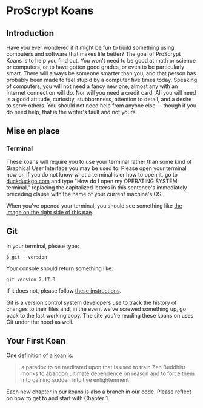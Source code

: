 # ProScrypt Koans

## Introduction

Have you ever wondered if it might be fun to build something using computers and software that makes life better? The goal of ProScrypt Koans is to help you find out. You won't need to be good at math or science or computers, or to have gotten good grades, or even to be particularly smart. There will always be someone smarter than you, and that person has probably been made to feel stupid by a computer five times today. Speaking of computers, you will not need a fancy new one, almost any with an Internet connection will do. Nor will you need a credit card. All you will need is a good attitude, curiosity, stubbornness, attention to detail, and a desire to serve others. You should not need help from anyone else -- though if you do need help, that is the writer's fault and not yours.

## Mise en place

### Terminal

These koans will require you to use your terminal rather than some kind of Graphical User Interface you may be used to. Please open your terminal now or, if you do not know what a terminal is or how to open it, go to [duckduckgo.com](http://duckduckgo.com/) and type "How do I open my OPERATING SYSTEM terminal," replacing the capitalized letters in this sentence's immediately preceding clause with the name of your current machine's OS.

When you've opened your terminal, you should see something like [the image on the right side of this pae](https://en.wikipedia.org/wiki/Bash_).

## Git

In your terminal, please type:

`$ git --version`

Your console should return something like:

`
git version 2.17.0
`

If it does not, please follow [these instructions](https://git-scm.com/book/en/v2/Getting-Started-Installing-Git).

Git is a version control system developers use to track the history of changes to their files and, in the event we've screwed something up, go back to the last working copy. The site you're reading these koans on uses Git under the hood as well.  

## Your First Koan

One definition of a koan is:

> a paradox to be meditated upon that is used to train Zen Buddhist monks to abandon ultimate dependence on reason and to force them into gaining sudden intuitive enlightenment

Each new chapter in our koans is also a branch in our code. Please reflect on how to get to and start with Chapter 1.
